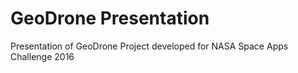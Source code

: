 # GeoDrone Presentation
Presentation of GeoDrone Project developed for NASA Space Apps Challenge 2016 
